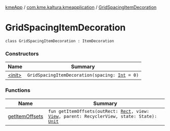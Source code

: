 [kmeApp](../../index.md) / [com.kme.kaltura.kmeapplication](../index.md) / [GridSpacingItemDecoration](./index.md)

# GridSpacingItemDecoration

`class GridSpacingItemDecoration : ItemDecoration`

### Constructors

| Name | Summary |
|---|---|
| [&lt;init&gt;](-init-.md) | `GridSpacingItemDecoration(spacing: `[`Int`](https://kotlinlang.org/api/latest/jvm/stdlib/kotlin/-int/index.html)` = 0)` |

### Functions

| Name | Summary |
|---|---|
| [getItemOffsets](get-item-offsets.md) | `fun getItemOffsets(outRect: `[`Rect`](https://developer.android.com/reference/android/graphics/Rect.html)`, view: `[`View`](https://developer.android.com/reference/android/view/View.html)`, parent: RecyclerView, state: State): `[`Unit`](https://kotlinlang.org/api/latest/jvm/stdlib/kotlin/-unit/index.html) |
